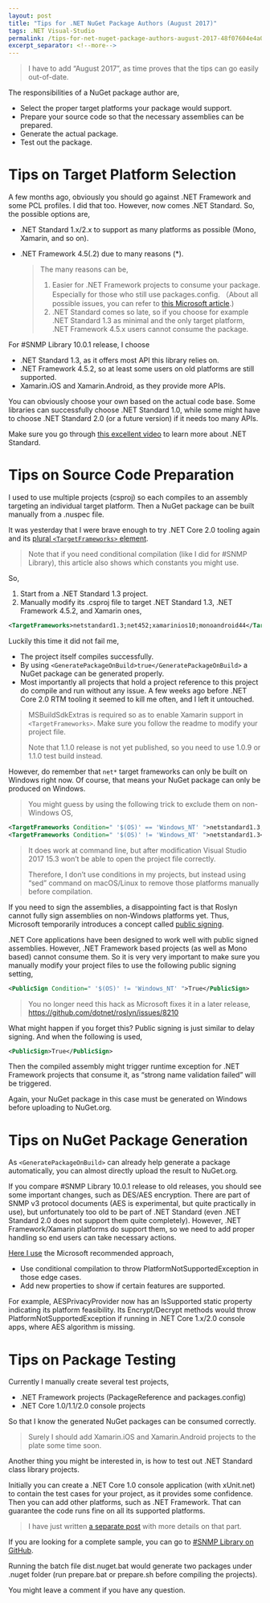 ```yaml
---
layout: post
title: "Tips for .NET NuGet Package Authors (August 2017)"
tags: .NET Visual-Studio
permalink: /tips-for-net-nuget-package-authors-august-2017-48f07604e4a0
excerpt_separator: <!--more-->
---
```

> I have to add “August 2017”, as time proves that the tips can go easily out-of-date.

The responsibilities of a NuGet package author are,

* Select the proper target platforms your package would support.
* Prepare your source code so that the necessary assemblies can be prepared.
* Generate the actual package.
* Test out the package.
<!--more-->

# Tips on Target Platform Selection

A few months ago, obviously you should go against .NET Framework and some PCL profiles. I did that too. However, now comes .NET Standard. So, the possible options are,

* .NET Standard 1.x/2.x to support as many platforms as possible (Mono, Xamarin, and so on).
* .NET Framework 4.5(.2) due to many reasons (*).

  > The many reasons can be,
  >
  > 1. Easier for .NET Framework projects to consume your package. Especially for those who still use packages.config. （About all possible issues, you can refer to [this Microsoft article](https://github.com/dotnet/announcements/issues/31).)
  > 1. .NET Standard comes so late, so if you choose for example .NET Standard 1.3 as minimal and the only target platform, .NET Framework 4.5.x users cannot consume the package.

For #SNMP Library 10.0.1 release, I choose

* .NET Standard 1.3, as it offers most API this library relies on.
* .NET Framework 4.5.2, so at least some users on old platforms are still supported.
* Xamarin.iOS and Xamarin.Android, as they provide more APIs.

You can obviously choose your own based on the actual code base. Some libraries can successfully choose .NET Standard 1.0, while some might have to choose .NET Standard 2.0 (or a future version) if it needs too many APIs.

Make sure you go through [this excellent video](https://learn.microsoft.com/en-us/events/dotnetconf-2017/t112) to learn more about .NET Standard.

# Tips on Source Code Preparation

I used to use multiple projects (csproj) so each compiles to an assembly targeting an individual target platform. Then a NuGet package can be built manually from a .nuspec file.

It was yesterday that I were brave enough to try .NET Core 2.0 tooling again and its [plural `<TargetFrameworks>` element](https://docs.microsoft.com/en-us/dotnet/standard/frameworks#how-to-specify-target-frameworks).

> Note that if you need conditional compilation (like I did for #SNMP Library), this article also shows which constants you might use.

So,

1. Start from a .NET Standard 1.3 project.
1. Manually modify its .csproj file to target .NET Standard 1.3, .NET Framework 4.5.2, and Xamarin ones,

``` xml
<TargetFrameworks>netstandard1.3;net452;xamarinios10;monoandroid44</TargetFrameworks>
```

Luckily this time it did not fail me,

* The project itself compiles successfully.
* By using `<GeneratePackageOnBuild>true</GeneratePackageOnBuild>` a NuGet package can be generated properly.
* Most importantly all projects that hold a project reference to this project do compile and run without any issue. A few weeks ago before .NET Core 2.0 RTM tooling it seemed to kill me often, and I left it untouched.

> MSBuildSdkExtras is required so as to enable Xamarin support in `<TargetFrameworks>`. Make sure you follow the readme to modify your project file.
> 
> Note that 1.1.0 release is not yet published, so you need to use 1.0.9 or 1.1.0 test build instead.

However, do remember that `net*` target frameworks can only be built on Windows right now. Of course, that means your NuGet package can only be produced on Windows.

> You might guess by using the following trick to exclude them on non-Windows OS,

``` xml
<TargetFrameworks Condition=" '$(OS)' == 'Windows_NT' ">netstandard1.3;net452;xamarinios10;monoandroid44</TargetFrameworks>
<TargetFrameworks Condition=" '$(OS)' != 'Windows_NT' ">netstandard1.3</TargetFrameworks>
```
> It does work at command line, but after modification Visual Studio 2017 15.3 won’t be able to open the project file correctly.
> 
> Therefore, I don’t use conditions in my projects, but instead using “sed” command on macOS/Linux to remove those platforms manually before compilation.

If you need to sign the assemblies, a disappointing fact is that Roslyn cannot fully sign assemblies on non-Windows platforms yet. Thus, Microsoft temporarily introduces a concept called [public signing](https://github.com/dotnet/corefx/blob/master/Documentation/project-docs/public-signing.md).

.NET Core applications have been designed to work well with public signed assemblies. However, .NET Framework based projects (as well as Mono based) cannot consume them. So it is very very important to make sure you manually modify your project files to use the following public signing setting,
```xml
<PublicSign Condition=" '$(OS)' != 'Windows_NT' ">True</PublicSign>
```

> You no longer need this hack as Microsoft fixes it in a later release, https://github.com/dotnet/roslyn/issues/8210

What might happen if you forget this? Public signing is just similar to delay signing. And when the following is used,
```xml
<PublicSign>True</PublicSign>
```

Then the compiled assembly might trigger runtime exception for .NET Framework projects that consume it, as “strong name validation failed” will be triggered.

Again, your NuGet package in this case must be generated on Windows before uploading to NuGet.org.

# Tips on NuGet Package Generation

As `<GeneratePackageOnBuild>` can already help generate a package automatically, you can almost directly upload the result to NuGet.org.

If you compare #SNMP Library 10.0.1 release to old releases, you should see some important changes, such as DES/AES encryption. There are part of SNMP v3 protocol documents (AES is experimental, but quite practically in use), but unfortunately too old to be part of .NET Standard (even .NET Standard 2.0 does not support them quite completely). However, .NET Framework/Xamarin platforms do support them, so we need to add proper handling so end users can take necessary actions.

[Here I use](https://github.com/lextudio/sharpsnmplib/blob/0ce6a822bfc6bf8a1b2a89afbb604605e4af3fb5/SharpSnmpLib/Security/AESPrivacyProvider.cs#L51) the Microsoft recommended approach,

* Use conditional compilation to throw PlatformNotSupportedException in those edge cases.
* Add new properties to show if certain features are supported.

For example, AESPrivacyProvider now has an IsSupported static property indicating its platform feasibility. Its Encrypt/Decrypt methods would throw PlatformNotSupportedException if running in .NET Core 1.x/2.0 console apps, where AES algorithm is missing.

# Tips on Package Testing

Currently I manually create several test projects,

* .NET Framework projects (PackageReference and packages.config)
* .NET Core 1.0/1.1/2.0 console projects

So that I know the generated NuGet packages can be consumed correctly.

> Surely I should add Xamarin.iOS and Xamarin.Android projects to the plate some time soon.

Another thing you might be interested in, is how to test out .NET Standard class library projects.

Initially you can create a .NET Core 1.0 console application (with xUnit.net) to contain the test cases for your project, as it provides some confidence. Then you can add other platforms, such as .NET Framework. That can guarantee the code runs fine on all its supported platforms.

> I have just written [a separate post](/tips-for-net-core-unit-testing-92a8d123a17a) with more details on that part.

If you are looking for a complete sample, you can go to [#SNMP Library on GitHub](https://github.com/lextudio/sharpsnmplib).

Running the batch file dist.nuget.bat would generate two packages under .nuget folder (run prepare.bat or prepare.sh before compiling the projects).

You might leave a comment if you have any question.
